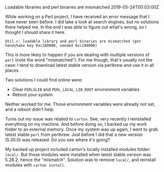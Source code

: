 Loadable libraries and perl binaries are mismatched
2019-05-24T00:03:00Z

While working on a Perl project, I have received an error message that I have never seen before. I did take a look at search engines, but no solutions there helped me. In the end I was able to figure out what's wrong, so I thought I should share it here.

    Util.c: loadable library and perl binaries are mismatched (got handshake key 0xc280000, needed 0xc180000)

This is more likely to happen if you are dealing with multiple versions of `perl` (note the word "mismatched"). For me though, that's usually not the case: I tend to download latest stable version via perlbrew and use it in all places.

Two solutions I could find online were:

- Clear `PERL5LIB` and `PERL_LOCAL_LIB_ROOT` environment variables
- Reboot your system

Neither worked for me. Those environment variables were already not set, and a reboot didn't help.

Turns out my issue was related to `carton`. See, very recently I reinstalled everything on my machine. And before doing so, I backed up my work folder to an external memory. Once my system was up again, I went to grab latest stable `perl` from perlbrew. Just before I did that a new version (5.30.0) was released. Do you see where it's going?

My backed up project included carton's locally installed modules folder: `local/`. But those modules were installed when latest stable version was 5.28.2, hence the "mismatch". Solution was to remove `local/`, and reinstall modules with `carton install`.
